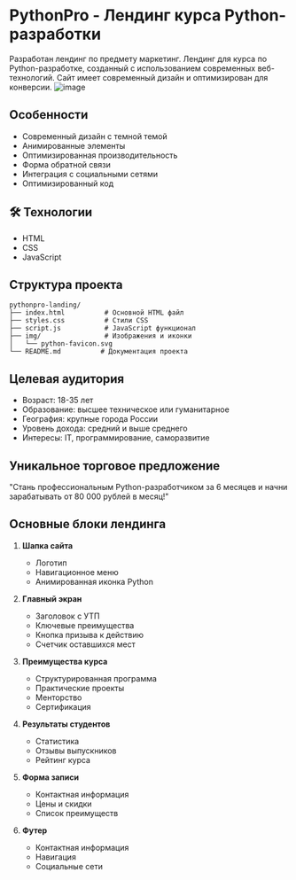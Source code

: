 # PythonPro - Лендинг курса Python-разработки

Разработан лендинг по предмету маркетинг. Лендинг для курса по Python-разработке, созданный с использованием современных веб-технологий. Сайт имеет современный дизайн и оптимизирован для конверсии.
![image](https://github.com/user-attachments/assets/4774c1ce-e524-43a6-8243-d704befb8d4b)

## Особенности

- Современный дизайн с темной темой
- Анимированные элементы
- Оптимизированная производительность
- Форма обратной связи
- Интеграция с социальными сетями
- Оптимизированный код

## 🛠 Технологии

- HTML
- CSS
- JavaScript

## Структура проекта

```
pythonpro-landing/
├── index.html          # Основной HTML файл
├── styles.css          # Стили CSS
├── script.js           # JavaScript функционал
├── img/                # Изображения и иконки
│   └── python-favicon.svg
└── README.md          # Документация проекта
```

## Целевая аудитория

- Возраст: 18-35 лет
- Образование: высшее техническое или гуманитарное
- География: крупные города России
- Уровень дохода: средний и выше среднего
- Интересы: IT, программирование, саморазвитие

## Уникальное торговое предложение

"Стань профессиональным Python-разработчиком за 6 месяцев и начни зарабатывать от 80 000 рублей в месяц!"

## Основные блоки лендинга

1. **Шапка сайта**

   - Логотип
   - Навигационное меню
   - Анимированная иконка Python

2. **Главный экран**

   - Заголовок с УТП
   - Ключевые преимущества
   - Кнопка призыва к действию
   - Счетчик оставшихся мест

3. **Преимущества курса**

   - Структурированная программа
   - Практические проекты
   - Менторство
   - Сертификация

4. **Результаты студентов**

   - Статистика
   - Отзывы выпускников
   - Рейтинг курса

5. **Форма записи**

   - Контактная информация
   - Цены и скидки
   - Список преимуществ

6. **Футер**
   - Контактная информация
   - Навигация
   - Социальные сети
